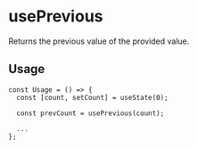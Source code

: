 # usePrevious

Returns the previous value of the provided value.

## Usage

```tsx
const Usage = () => {
  const [count, setCount] = useState(0);

  const prevCount = usePrevious(count);

  ...
};
```
